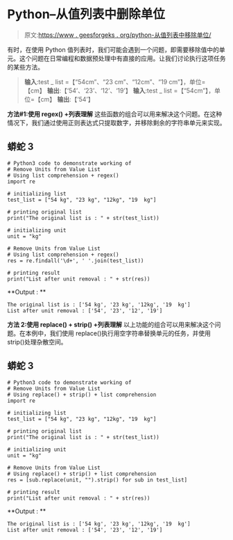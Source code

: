 # Python–从值列表中删除单位

> 原文:[https://www . geesforgeks . org/python-从值列表中移除单位/](https://www.geeksforgeeks.org/python-remove-units-from-value-list/)

有时，在使用 Python 值列表时，我们可能会遇到一个问题，即需要移除值中的单元。这个问题在日常编程和数据预处理中有直接的应用。让我们讨论执行这项任务的某些方法。

> **输入**:test _ list =【“54cm”、“23 cm”、“12cm”、“19 cm”】，单位=【cm】
> **输出**:【‘54’、‘23’、‘12’、‘19’】
> **输入**:test _ list =【“54cm”】，单位=【cm】
> **输出**:【‘54’】

**方法#1:使用 regex() +列表理解**
这些函数的组合可以用来解决这个问题。在这种情况下，我们通过使用正则表达式只提取数字，并移除剩余的字符串单元来实现。

## 蟒蛇 3

```
# Python3 code to demonstrate working of
# Remove Units from Value List
# Using list comprehension + regex()
import re

# initializing list
test_list = ["54 kg", "23 kg", "12kg", "19  kg"]

# printing original list
print("The original list is : " + str(test_list))

# initializing unit
unit = "kg"

# Remove Units from Value List
# Using list comprehension + regex()
res = re.findall('\d+', ' '.join(test_list))

# printing result
print("List after unit removal : " + str(res))
```

**Output : **

```
The original list is : ['54 kg', '23 kg', '12kg', '19  kg']
List after unit removal : ['54', '23', '12', '19']
```

**方法 2:使用 replace() + strip() +列表理解**
以上功能的组合可以用来解决这个问题。在本例中，我们使用 replace()执行用空字符串替换单元的任务，并使用 strip()处理杂散空间。

## 蟒蛇 3

```
# Python3 code to demonstrate working of
# Remove Units from Value List
# Using replace() + strip() + list comprehension
import re

# initializing list
test_list = ["54 kg", "23 kg", "12kg", "19  kg"]

# printing original list
print("The original list is : " + str(test_list))

# initializing unit
unit = "kg"

# Remove Units from Value List
# Using replace() + strip() + list comprehension
res = [sub.replace(unit, "").strip() for sub in test_list]

# printing result
print("List after unit removal : " + str(res))
```

**Output : **

```
The original list is : ['54 kg', '23 kg', '12kg', '19  kg']
List after unit removal : ['54', '23', '12', '19']
```